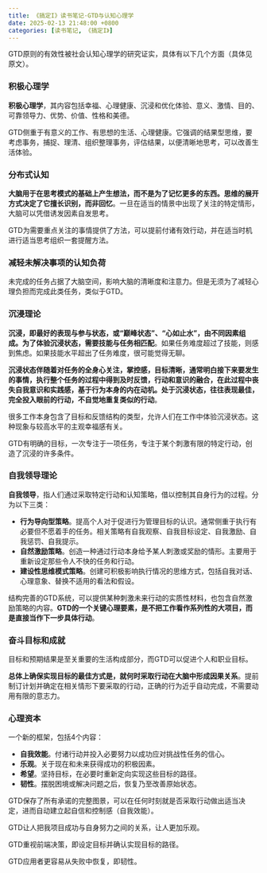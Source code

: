 ```yaml
---
title: 《搞定I》读书笔记·GTD与认知心理学
date: 2025-02-13 21:48:00 +0800
categories: [读书笔记, 《搞定I》]
---
```


GTD原则的有效性被社会认知心理学的研究证实，具体有以下几个方面（具体见原文）。

### 积极心理学

**积极心理学**，其内容包括幸福、心理健康、沉浸和优化体验、意义、激情、目的、可靠领导力、优势、价值、性格和美德。

GTD侧重于有意义的工作、有思想的生活、心理健康。它强调的结果型思维，要考虑事务，捕捉、理清、组织整理事务，评估结果，以便清晰地思考，可以改善生活体验。

### 分布式认知

**大脑用于在思考模式的基础上产生想法，而不是为了记忆更多的东西。思维的展开方式决定了它擅长识别，而非回忆**。一旦在适当的情景中出现了关注的特定情形，大脑可以凭借诱发因素自发思考。

GTD为需要重点关注的事情提供了方法，可以提前付诸有效行动，并在适当时机进行适当思考组织一套提醒方法。

### 减轻未解决事项的认知负荷

未完成的任务占据了大脑空间，影响大脑的清晰度和注意力。但是无须为了减轻心理负担而完成此类任务，类似于GTD。

### 沉浸理论

**沉浸，即最好的表现与参与状态，或“巅峰状态”、“心如止水”，由不同因素组成。为了体验沉浸状态，需要技能与任务相匹配**。如果任务难度超过了技能，则感到焦虑。如果技能水平超出了任务难度，很可能觉得无聊。

**沉浸状态伴随着对任务的全身心关注，掌控感，目标清晰，通常明白接下来要发生的事情，执行整个任务的过程中得到及时反馈，行动和意识的融合，在此过程中丧失自我意识和实践感，基于行为本身的内在动机。处于沉浸状态，往往表现最佳，完全投入眼前的行动，不自觉地重复类似的行动**。

很多工作本身包含了目标和反馈结构的类型，允许人们在工作中体验沉浸状态。这种现象与较高水平的主观幸福感有关。

GTD有明确的目标，一次专注于一项任务，专注于某个刺激有限的特定行动，创造了沉浸的许多条件。

### 自我领导理论

**自我领导**，指人们通过采取特定行动和认知策略，借以控制其自身行为的过程。分为以下三类：
- **行为导向型策略**。提高个人对于促进行为管理目标的认识。通常侧重于执行有必要但不愿着手的任务。相关策略有自我观察、自我目标设定、自我激励、自我惩罚、自我提示。
- **自然激励策略**。创造一种通过行动本身给予某人刺激或奖励的情形。主要用于重新设定那些令人不快的任务和行动。
- **建设性思维模式策略**。创建可积极影响执行情况的思维方式，包括自我对话、心理意象、替换不适用的看法和假设。

结构完善的GTD系统，可以提供某种刺激未来行动的实质性材料，也包含自然激励策略的内容。**GTD的一个关键心理要素，是不把工作看作系列性的大项目，而是直接当作下一步具体行动**。

### 奋斗目标和成就

目标和预期结果是至关重要的生活构成部分，而GTD可以促进个人和职业目标。

**总体上确保实现目标的最佳方式是，就何时采取行动在大脑中形成因果关系**。提前制订计划并确定在相关情形下要采取的行动，正确的行为近乎自动完成，不需要动用有限的意志力。

### 心理资本

一个新的框架，包括4个内容：
- **自我效能**。付诸行动并投入必要努力以成功应对挑战性任务的信心。
- **乐观**。关于现在和未来获得成功的积极因素。
- **希望**。坚持目标，在必要时重新定向实现这些目标的路径。
- **韧性**。摆脱困境或解决问题之后，恢复乃至改善原始状态。

GTD保存了所有承诺的完整图景，可以在任何时刻就是否采取行动做出适当决定，进而自动建立起自信和控制感（自我效能）。

GTD让人把我项目成功与自身努力之间的关系，让人更加乐观。

GTD重视前端决策，即设定目标并确认实现目标的路径。

GTD应用者更容易从失败中恢复，即韧性。
